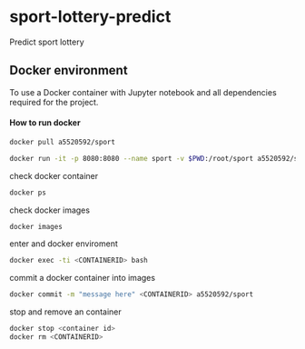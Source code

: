 # sport-lottery-predict
Predict sport lottery


## Docker environment
To use a Docker container with Jupyter notebook and all dependencies required for the project.

#### How to run docker 
```sh
docker pull a5520592/sport
```
```sh
docker run -it -p 8080:8080 --name sport -v $PWD:/root/sport a5520592/sport
```

check docker container
```sh
docker ps
```

check docker images
```sh
docker images
```

enter and docker enviroment
```sh
docker exec -ti <CONTAINERID> bash
```

commit a docker container into images
```sh
docker commit -m "message here" <CONTAINERID> a5520592/sport
```

stop and remove an container
```sh
docker stop <container id>
docker rm <CONTAINERID>
```

